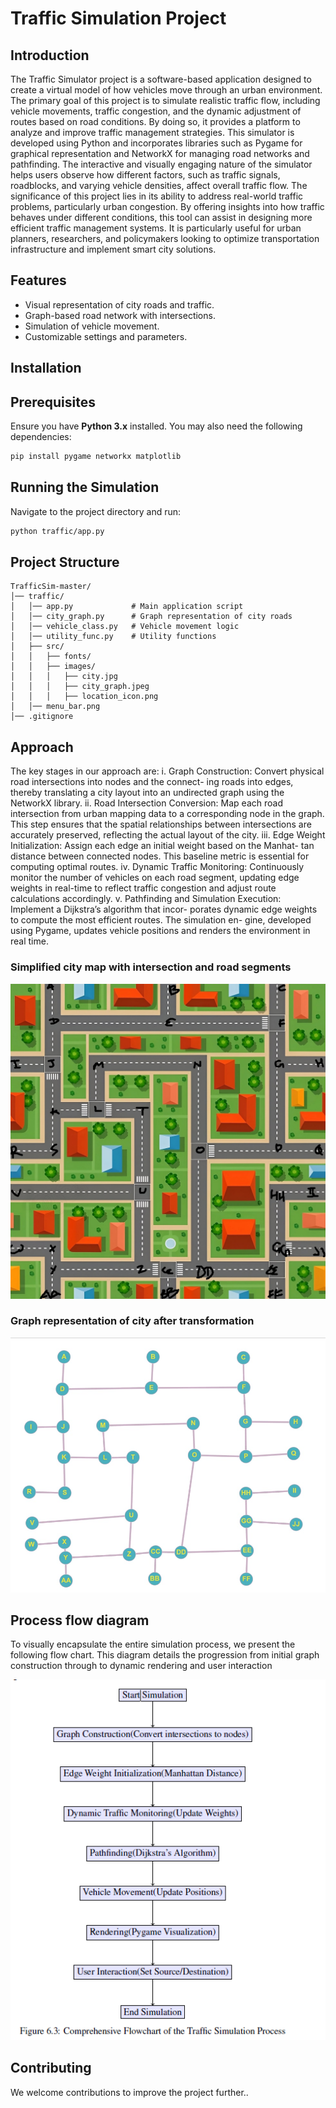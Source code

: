# Traffic Simulation Project

## Introduction

The Traffic Simulator project is a software-based application designed to create a virtual model of how vehicles move through an urban environment. The primary goal of this project is to simulate realistic traffic flow, including vehicle movements, traffic congestion, and the dynamic adjustment of routes based on road conditions. By doing so, it provides a platform to analyze and improve traffic management strategies.
This simulator is developed using Python and incorporates libraries such as Pygame for graphical representation and NetworkX for managing road networks and pathfinding. The interactive and visually engaging nature of the simulator helps users observe how different factors, such as traffic signals, roadblocks, and varying vehicle densities, affect overall traffic flow.
The significance of this project lies in its ability to address real-world traffic problems, particularly urban congestion. By offering insights into how traffic behaves under different conditions, this tool can assist in designing more efficient traffic management systems. It is particularly useful for urban planners, researchers, and policymakers looking to optimize transportation infrastructure and implement smart city solutions.

## Features

- Visual representation of city roads and traffic.
- Graph-based road network with intersections.
- Simulation of vehicle movement.
- Customizable settings and parameters.

## Installation

## Prerequisites

Ensure you have **Python 3.x** installed. You may also need the following dependencies:

```bash
pip install pygame networkx matplotlib
```

## Running the Simulation

Navigate to the project directory and run:

```bash
python traffic/app.py
```

## Project Structure

```
TrafficSim-master/
│── traffic/
│   │── app.py             # Main application script
│   │── city_graph.py      # Graph representation of city roads
│   │── vehicle_class.py   # Vehicle movement logic
│   │── utility_func.py    # Utility functions
│   ├── src/
│   │   ├── fonts/
│   │   ├── images/
│   │   │   ├── city.jpg
│   │   │   ├── city_graph.jpeg
│   │   │   ├── location_icon.png
│   │── menu_bar.png
│── .gitignore
```

## Approach

The key stages in our approach are:
i. Graph Construction: Convert physical road intersections into nodes and the connect-
ing roads into edges, thereby translating a city layout into an undirected graph using the
NetworkX library.
ii. Road Intersection Conversion: Map each road intersection from urban mapping data
to a corresponding node in the graph. This step ensures that the spatial relationships
between intersections are accurately preserved, reflecting the actual layout of the city.
iii. Edge Weight Initialization: Assign each edge an initial weight based on the Manhat-
tan distance between connected nodes. This baseline metric is essential for computing
optimal routes.
iv. Dynamic Traffic Monitoring: Continuously monitor the number of vehicles on each
road segment, updating edge weights in real-time to reflect traffic congestion and adjust
route calculations accordingly.
v. Pathfinding and Simulation Execution: Implement a Dijkstra’s algorithm that incor-
porates dynamic edge weights to compute the most efficient routes. The simulation en-
gine, developed using Pygame, updates vehicle positions and renders the environment
in real time.

### Simplified city map with intersection and road segments

![](traffic/src/img/1.jpg)

### Graph representation of city after transformation

![](traffic/src/img/2.jpg)

## Process flow diagram

To visually encapsulate the entire simulation process, we present the following flow chart.
This diagram details the progression from initial graph construction through to dynamic
rendering and user interaction

![](traffic/src/img/4.png)

## Contributing

We welcome contributions to improve the project further..
